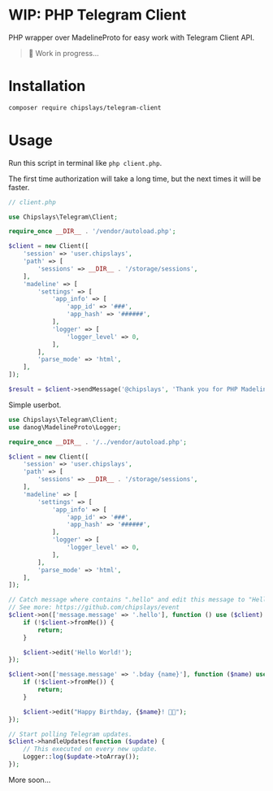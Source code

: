 # WIP: PHP Telegram Client

PHP wrapper over MadelineProto for easy work with Telegram Client API.

> 👷 Work in progress...

# Installation

```bash
composer require chipslays/telegram-client
```

# Usage

Run this script in terminal like `php client.php`.

The first time authorization will take a long time, but the next times it will be faster.

```php
// client.php

use Chipslays\Telegram\Client;

require_once __DIR__ . '/vendor/autoload.php';

$client = new Client([
    'session' => 'user.chipslays',
    'path' => [
        'sessions' => __DIR__ . '/storage/sessions',
    ],
    'madeline' => [
        'settings' => [
            'app_info' => [
                'app_id' => '###',
                'app_hash' => '######',
            ],
            'logger' => [
                'logger_level' => 0,
            ],
        ],
        'parse_mode' => 'html',
    ],
]);

$result = $client->sendMessage('@chipslays', 'Thank you for PHP MadelineProto wrapper! <3');
```

Simple userbot.

```php
use Chipslays\Telegram\Client;
use danog\MadelineProto\Logger;

require_once __DIR__ . '/../vendor/autoload.php';

$client = new Client([
    'session' => 'user.chipslays',
    'path' => [
        'sessions' => __DIR__ . '/storage/sessions',
    ],
    'madeline' => [
        'settings' => [
            'app_info' => [
                'app_id' => '###',
                'app_hash' => '######',
            ],
            'logger' => [
                'logger_level' => 0,
            ],
        ],
        'parse_mode' => 'html',
    ],
]);

// Catch message where contains ".hello" and edit this message to "Hello World!"
// See more: https://github.com/chipslays/event
$client->on(['message.message' => '.hello'], function () use ($client) {
    if (!$client->fromMe()) {
        return;
    }

    $client->edit('Hello World!');
});

$client->on(['message.message' => '.bday {name}'], function ($name) use ($client) {
    if (!$client->fromMe()) {
        return;
    }

    $client->edit("Happy Birthday, {$name}! 🎉🎂");
});

// Start polling Telegram updates. 
$client->handleUpdates(function ($update) {
    // This executed on every new update.
    Logger::log($update->toArray());
});
```

More soon...
